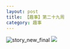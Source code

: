 ```yaml
---
layout: post
title: 【趣事】第二十九周
category: 趣事
---
```

![story_new_final](http://rfbyhtcfm.hd-bkt.clouddn.com/img/story_new_final_0322.png)
![](http://rfbyavrvr.hd-bkt.clouddn.com/img/funny-220717-1.jpg)

  




